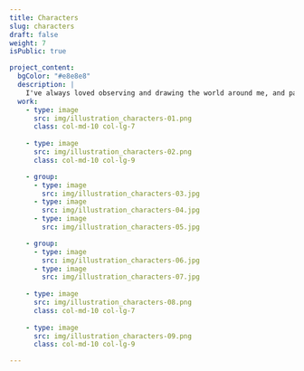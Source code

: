 ```yaml
---
title: Characters
slug: characters
draft: false
weight: 7
isPublic: true

project_content:
  bgColor: "#e8e8e8"
  description: |
    I've always loved observing and drawing the world around me, and paying attention to details. Over the years, I have drawn hundreds of characters! Here are a few of them.
  work:
    - type: image
      src: img/illustration_characters-01.png
      class: col-md-10 col-lg-7
    
    - type: image
      src: img/illustration_characters-02.png
      class: col-md-10 col-lg-9

    - group:
      - type: image
        src: img/illustration_characters-03.jpg
      - type: image
        src: img/illustration_characters-04.jpg
      - type: image
        src: img/illustration_characters-05.jpg

    - group:
      - type: image
        src: img/illustration_characters-06.jpg
      - type: image
        src: img/illustration_characters-07.jpg
    
    - type: image
      src: img/illustration_characters-08.png
      class: col-md-10 col-lg-7
    
    - type: image
      src: img/illustration_characters-09.png
      class: col-md-10 col-lg-9

---
```

